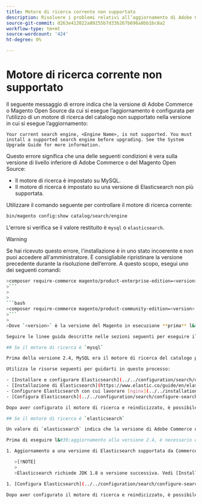 ```yaml
---
title: Motore di ricerca corrente non supportato
description: Risolvere i problemi relativi all’aggiornamento di Adobe Commerce o Magento Open Source dopo un errore relativo a un motore di ricerca non supportato.
source-git-commit: d263e412022a89255b7d33b267b696a8bb1bc8a2
workflow-type: tm+mt
source-wordcount: '424'
ht-degree: 0%

---
```



# Motore di ricerca corrente non supportato

Il seguente messaggio di errore indica che la versione di Adobe Commerce o Magento Open Source da cui si esegue l’aggiornamento è configurata per l’utilizzo di un motore di ricerca del catalogo non supportato nella versione in cui si esegue l’aggiornamento:

```terminal
Your current search engine, <Engine Name>, is not supported. You must install a supported search engine before upgrading. See the System Upgrade Guide for more information.
```

Questo errore significa che una delle seguenti condizioni è vera sulla versione di livello inferiore di Adobe Commerce o del Magento Open Source:

- Il motore di ricerca è impostato su MySQL.
- Il motore di ricerca è impostato su una versione di Elasticsearch non più supportata.

Utilizzare il comando seguente per controllare il motore di ricerca corrente:

```bash
bin/magento config:show catalog/search/engine
```

L&#39;errore si verifica se il valore restituito è `mysql` o `elasticsearch`.

>[!WARNING]
>
>Se hai ricevuto questo errore, l&#39;installazione è in uno stato incoerente e non puoi accedere all&#39;amministratore. È consigliabile ripristinare la versione precedente durante la risoluzione dell’errore. A questo scopo, esegui uno dei seguenti comandi:
>
>
```bash
>composer require-commerce magento/product-enterprise-edition=<version>
>```
>
>
```bash
>composer require-commerce magento/product-community-edition=<version>
>```
>
>Dove `<version>` è la versione del Magento in esecuzione **prima** l&#39;aggiornamento. Ad esempio, `2.3.5`.

Seguire le linee guida descritte nelle sezioni seguenti per eseguire il ripristino da uno stato incoerente.

## Se il motore di ricerca è `mysql`

Prima della versione 2.4, MySQL era il motore di ricerca del catalogo predefinito, ma MySQL non è più supportato in questa capacità. Ora è necessario installare e configurare Elasticsearch o OpenSearch come motore di ricerca prima di eseguire l’aggiornamento alla versione 2.4.

Utilizza le risorse seguenti per guidarti in questo processo:

- [Installare e configurare Elasticsearch](../../configuration/search/overview-search.md)
- [Installazione di Elasticsearch](https://www.elastic.co/guide/en/elasticsearch/reference/current/install-elasticsearch.html)
- Configurare Elasticsearch con cui lavorare [nginx](../../installation/prerequisites/search-engine/configure-nginx.md) o [Apache](../../installation/prerequisites/search-engine/configure-apache.md)
- [Configura Elasticsearch](../../configuration/search/configure-search-engine.md)

Dopo aver configurato il motore di ricerca e reindicizzato, è possibile effettuare l&#39;aggiornamento alla versione 2.4.

## Se il motore di ricerca è `elasticsearch`

Un valore di `elasticsearch` indica che la versione di Adobe Commerce o Magenti Open Source di livello inferiore è configurata per l’utilizzo di Elasticsearch 2.x. Questa versione di Elasticsearch non è più supportata.

Prima di eseguire l&#39;aggiornamento alla versione 2.4, è necessario eseguire le seguenti operazioni:

1. Aggiornamento a una versione di Elasticsearch supportata da Commerce. Fai riferimento a [Aggiornamento dell’Elasticsearch](https://www.elastic.co/guide/en/elasticsearch/reference/current/setup-upgrade.html) per istruzioni complete su come eseguire il backup dei dati, rilevare potenziali problemi di migrazione e testare gli aggiornamenti prima dell’implementazione in produzione. A seconda della versione corrente dell&#39;Elasticsearch, potrebbe essere necessario o meno un riavvio completo del cluster.

   >[!NOTE]
   >
   >Elasticsearch richiede JDK 1.8 o versione successiva. Vedi [Installare il Java Software Development Kit (JDK)](../../installation/prerequisites/search-engine/overview.md#install-the-java-software-development-kit-jdk) per verificare quale versione di JDK è installata.

1. [Configura Elasticsearch](../../configuration/search/configure-search-engine.md) e reindicizzare.

Dopo aver configurato il motore di ricerca e reindicizzato, è possibile effettuare l&#39;aggiornamento alla versione 2.4.
